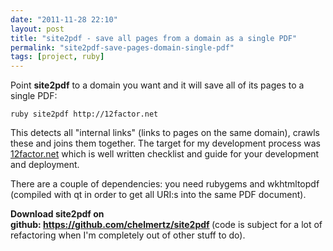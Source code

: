 ```yaml
---
date: "2011-11-28 22:10"
layout: post
title: "site2pdf - save all pages from a domain as a single PDF"
permalink: "site2pdf-save-pages-domain-single-pdf"
tags: [project, ruby]
---
```


Point <strong>site2pdf</strong> to a domain you want and it will save all of its pages to a single PDF:

    ruby site2pdf http://12factor.net

This detects all "internal links" (links to pages on the same domain), crawls these and joins them together. The target for my development process was <a href="http://12factor.net">12factor.net</a> which is well written checklist and guide for your development and deployment.

There are a couple of dependencies: you need rubygems and wkhtmltopdf (compiled with qt in order to get all URI:s into the same PDF document).

<strong>Download site2pdf on github: <a title="site2pdf - save all pages from a domain as a single PDF" href="https://github.com/chelmertz/site2pdf">https://github.com/chelmertz/site2pdf</a> </strong>(code is subject for a lot of refactoring when I'm completely out of other stuff to do).

